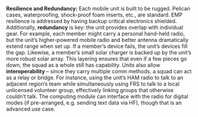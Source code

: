 **Resilience and Redundancy:** Each mobile unit is built to be rugged. Pelican cases, waterproofing, shock-proof foam inserts, etc., are standard. EMP resilience is addressed by having backup critical electronics shielded. Additionally, **redundancy** is key: the unit provides overlap with individual gear. For example, each member might carry a personal hand-held radio, but the unit’s higher-powered mobile radio and better antenna dramatically extend range when set up. If a member’s device fails, the unit’s devices fill the gap. Likewise, a member’s small solar charger is backed up by the unit’s more robust solar array. This layering ensures that even if a few pieces go down, the squad as a whole still has capability. Units also allow **interoperability** – since they carry multiple comm methods, a squad can act as a relay or bridge. For instance, using the unit’s HAM radio to talk to an adjacent region’s team while simultaneously using FRS to talk to a local unlicensed volunteer group, effectively linking groups that otherwise couldn’t talk. The computing module can interface with the radio for digital modes (if pre-arranged, e.g. sending text data via HF), though that is an advanced use case.